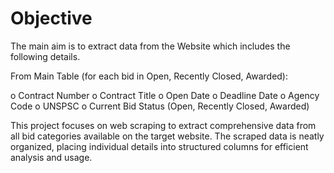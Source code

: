 # Objective

The main aim is to extract data from the Website which includes the following details.

From Main Table (for each bid in Open, Recently Closed, Awarded):

o Contract Number
o Contract Title
o Open Date
o Deadline Date
o Agency Code
o UNSPSC
o Current Bid Status (Open, Recently Closed, Awarded)

This project focuses on web scraping to extract comprehensive data from all bid categories available on the target website. The scraped data is neatly organized, placing individual details into structured columns for efficient analysis and usage.
